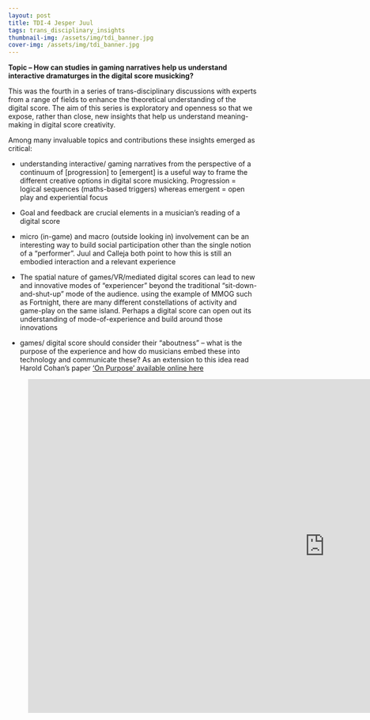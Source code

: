 ```yaml
---
layout: post
title: TDI-4 Jesper Juul
tags: trans_disciplinary_insights
thumbnail-img: /assets/img/tdi_banner.jpg
cover-img: /assets/img/tdi_banner.jpg
---
```

<p><meta charset="utf-8"><strong>Topic &#8211; How can studies in gaming narratives help us understand interactive dramaturges in the digital score musicking?</strong></p>



<p> This was the fourth in a series of trans-disciplinary discussions with experts from a range of fields to enhance the theoretical understanding of the digital score. The aim of this series is exploratory and openness so that we expose, rather than close, new insights that help us understand meaning-making in digital score creativity.</p>



<p>Among many invaluable topics and contributions these insights emerged as critical:</p>



<ul><li>understanding interactive/ gaming narratives from the perspective of a continuum of [progression] to [emergent] is a useful way to frame the different creative options in digital score musicking. Progression = logical sequences (maths-based triggers) whereas emergent = open play and experiential focus</li></ul>



<ul><li>Goal and feedback are crucial elements in a musician’s reading of a digital score</li></ul>



<ul><li>micro (in-game) and macro (outside looking in) involvement can be an interesting way to build social participation other than the single notion of a “performer”. Juul and Calleja both point to how this is still an embodied interaction and a relevant experience</li></ul>



<ul><li>The spatial nature of games/VR/mediated digital scores can lead to new and innovative modes of “experiencer” beyond the traditional “sit-down-and-shut-up” mode of the audience. using the example of MMOG such as Fortnight, there are many different constellations of activity and game-play on the same island. Perhaps a digital score can open out its understanding of mode-of-experience and build around those innovations</li></ul>



<ul><li>games/ digital score should consider their “aboutness” – what is the purpose of the experience and how do musicians embed these into technology and communicate these? As an extension to this idea read Harold Cohan’s paper <a href="http://www.aaronshome.com/aaron/publications/onpurpose.pdf">&#8216;On Purpose&#8217; available online here</a></li></ul>



<figure class="wp-block-embed is-type-video is-provider-youtube wp-block-embed-youtube wp-embed-aspect-16-9 wp-has-aspect-ratio"><div class="wp-block-embed__wrapper">
<div class="nv-iframe-embed"><iframe loading="lazy" title="TDI 4 JesperJuul" width="1200" height="675" src="https://www.youtube.com/embed/_oJRNavMjl8?feature=oembed" frameborder="0" allow="accelerometer; autoplay; clipboard-write; encrypted-media; gyroscope; picture-in-picture" allowfullscreen></iframe></div>
</div></figure>
